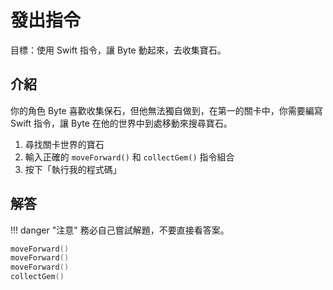 # 發出指令

目標：使用 Swift 指令，讓 Byte 動起來，去收集寶石。

## 介紹

你的角色 Byte 喜歡收集保石，但他無法獨自做到，在第一的關卡中，你需要編寫 Swift 指令，讓 Byte 在他的世界中到處移動來搜尋寶石。

1. 尋找關卡世界的寶石
2. 輸入正確的 `moveForward()` 和 `collectGem()` 指令組合
3. 按下「執行我的程式碼」

## 解答

<!-- prettier-ignore -->
!!! danger "注意"
    務必自己嘗試解題，不要直接看答案。

```swift linenums="1"
moveForward()
moveForward()
moveForward()
collectGem()
```
